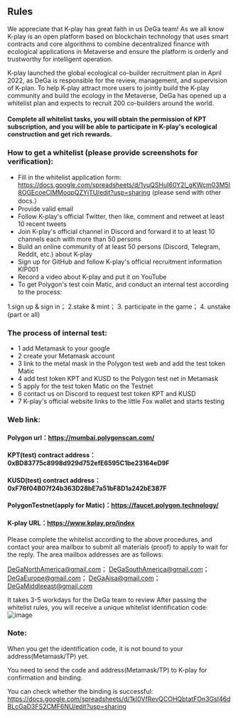 ## Rules
We appreciate that K-play has great faith in us DeGa team! As we all know K-play is an open platform based on blockchain technology that uses smart contracts and core algorithms to combine decentralized finance with ecological applications in Metaverse and ensure the platform is orderly and trustworthy for intelligent operation.

K-play launched the global ecological co-builder recruitment plan in April 2022, as DeGa is responsible for the review, management, and supervision of K-plan. To help K-play attract more users to jointly build the K-play community and build the ecology in the Metaverse, DeGa has opened up a whitelist plan and expects to recruit 200 co-builders around the world.

#### Complete all whitelist tasks, you will obtain the permission of KPT subscription, and you will be able to participate in K-play's ecological construction and get rich rewards.

### How to get a whitelist (please provide screenshots for verification):
 - Fill in the whitelist application form: https://docs.google.com/spreadsheets/d/1yuQSHuI60Y2l_gKWcm03M5I8OGEcoeClMMoqpQZYjTU/edit?usp=sharing (please send with other docs.）
 - Provide valid email
 - Follow K-play's official Twitter, then like, comment and retweet at least 10 recent tweets
 - Join K-play's official channel in Discord and forward it to at least 10 channels each with more than 50 persons
 - Build an online community of at least 50 persons (Discord, Telegram, Reddit, etc.) about K-play
 - Sign up for GitHub and follow K-play's official recruitment information KIP001
 - Record a video about K-play and put it on  YouTube
 - To get Polygon's test coin Matic, and conduct an internal test according to the process:

1.sign up & sign in；
2.stake & mint；
3. participate in the game；
4. unstake (part or all)

### The process of internal test:
 - 1 add Metamask to your google
 - 2 create your Metamask account
 - 3 link to the metal mask in the Polygon test web and add the test token Matic
 - 4 add test token KPT and KUSD to the Polygon test net in Metamask
 - 5 apply for the test token Matic on the Testnet
 - 6 contact us on Discord to request test token KPT and KUSD
 - 7 K-play's official website links to the little Fox wallet and starts testing

### Web link:
#### Polygon url：https://mumbai.polygonscan.com/

#### KPT(test) contract address：0xBD83775c8998d929d752efE6595C1be23164eD9F

#### KUSD(test) contract address：0xF76f04B07f24b363D28bE7a51bF8D1a242bE387F 

#### PolygonTestnet(apply for Matic)：https://faucet.polygon.technology/

#### K-play URL：https://www.kplay.pro/index

Please complete the whitelist according to the above procedures, and contact your area mailbox to submit all materials (proof) to apply to wait for the reply. The area mailbox addresses are as follows:

DeGaNorthAmerica@gmail.com；
DeGaSouthAmerica@gmail.com；
DeGaEurope@gmail.com；
DeGaAisa@gmail.com；
DeGaMiddleeast@gmail.com

It takes 3-5 workdays for the DeGa team to review
After passing the whitelist rules, you will receive a unique whitelist identification code:
![image](https://user-images.githubusercontent.com/103825979/171607328-aeac5ba7-c17c-4d02-8d03-8939c41a01fa.png)

### Note: 
When you get the identification code, it is not bound to your address(Metamask/TP) yet. 

You need to send the code and address(Metamask/TP) to K-play for confirmation and binding.

You can check whether the binding is successful:
https://docs.google.com/spreadsheets/d/1kl0VfRevQCOHQbtatFOn3GsI46dBLcGaD3FS2CMF6NU/edit?usp=sharing
